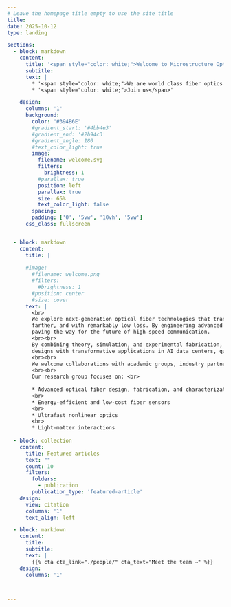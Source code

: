 ```yaml
---
# Leave the homepage title empty to use the site title
title:
date: 2025-10-12
type: landing

sections:
  - block: markdown
    content:
      title: '<span style="color: white;">Welcome to Microstructure Optical Fiber Lab</span>'
      subtitle: 
      text: |
        * '<span style="color: white;">We are world class fiber optics lab</span>'
        * '<span style="color: white;">Join us</span>'

    design:
      columns: '1'
      background:
        color: "#394B6E"
        #gradient_start: '#4bb4e3'
        #gradient_end: '#2b94c3'
        #gradient_angle: 180
        #text_color_light: true
        image: 
          filename: welcome.svg
          filters:
            brightness: 1
          #parallax: true
          position: left
          parallax: true
          size: 65%
          text_color_light: false
        spacing:
        padding: ['0', '5vw', '10vh', '5vw']
      css_class: fullscreen


  - block: markdown
    content:
      title: |
        
      #image:
        #filename: welcome.png
        #filters:
          #brightness: 1
        #position: center
        #size: cover
      text: |
        <br>
        We explore next-generation optical fiber technologies that transform how light travels. Our research focuses on groundbreaking hollow-core fibers with microscopic air channels that allow light to move faster,
        farther, and with remarkably low loss. By engineering advanced microstructured designs, we aim to achieve ultra-low transmission loss, low latency, broad bandwidth, and exceptionally low light–glass interaction—
        paving the way for the future of high-speed communication.
        <br><br>
        By combining theory, simulation, and experimental fabrication, we aim to understand the underlying physics of light propagation in complex fiber geometries. Our insights drive the development of practical fiber
        designs with transformative applications in AI data centers, quantum communication, ultrafast data transmission, advanced laser systems, fiber-optic sensing, and biomedical imaging.
        <br><br>
        We welcome collaborations with academic groups, industry partners, and students interested in shaping the next generation of photonic technologies.
        <br><br>
        Our research group focuses on: <br>
    
        * Advanced optical fiber design, fabrication, and characterization
        <br>
        * Energy-efficient and low-cost fiber sensors
        <br>
        * Ultrafast nonlinear optics
        <br>
        * Light-matter interactions
  
  - block: collection
    content:
      title: Featured articles
      text: ""
      count: 10
      filters:
        folders:
          - publication
        publication_type: 'featured-article'
    design:
      view: citation
      columns: '1'
      text_align: left

  - block: markdown
    content:
      title:
      subtitle:
      text: |
        {{% cta cta_link="./people/" cta_text="Meet the team →" %}}
    design:
      columns: '1'

  

---
```

